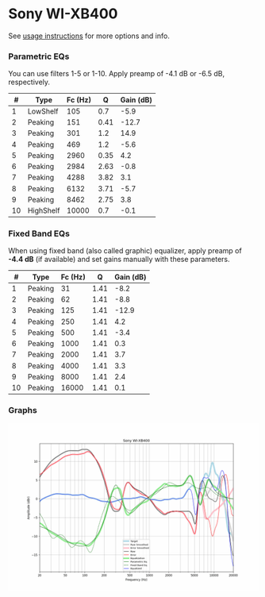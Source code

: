 # Sony WI-XB400
See [usage instructions](https://github.com/jaakkopasanen/AutoEq#usage) for more options and info.

### Parametric EQs
You can use filters 1-5 or 1-10. Apply preamp of -4.1 dB or -6.5 dB, respectively.

|   # | Type      |   Fc (Hz) |    Q |   Gain (dB) |
|-----|-----------|-----------|------|-------------|
|   1 | LowShelf  |       105 | 0.7  |        -5.9 |
|   2 | Peaking   |       151 | 0.41 |       -12.7 |
|   3 | Peaking   |       301 | 1.2  |        14.9 |
|   4 | Peaking   |       469 | 1.2  |        -5.6 |
|   5 | Peaking   |      2960 | 0.35 |         4.2 |
|   6 | Peaking   |      2984 | 2.63 |        -0.8 |
|   7 | Peaking   |      4288 | 3.82 |         3.1 |
|   8 | Peaking   |      6132 | 3.71 |        -5.7 |
|   9 | Peaking   |      8462 | 2.75 |         3.8 |
|  10 | HighShelf |     10000 | 0.7  |        -0.1 |

### Fixed Band EQs
When using fixed band (also called graphic) equalizer, apply preamp of **-4.4 dB** (if available) and set gains manually with these parameters.

|   # | Type    |   Fc (Hz) |    Q |   Gain (dB) |
|-----|---------|-----------|------|-------------|
|   1 | Peaking |        31 | 1.41 |        -8.2 |
|   2 | Peaking |        62 | 1.41 |        -8.8 |
|   3 | Peaking |       125 | 1.41 |       -12.9 |
|   4 | Peaking |       250 | 1.41 |         4.2 |
|   5 | Peaking |       500 | 1.41 |        -3.4 |
|   6 | Peaking |      1000 | 1.41 |         0.3 |
|   7 | Peaking |      2000 | 1.41 |         3.7 |
|   8 | Peaking |      4000 | 1.41 |         3.3 |
|   9 | Peaking |      8000 | 1.41 |         2.4 |
|  10 | Peaking |     16000 | 1.41 |         0.1 |

### Graphs
![](./Sony%20WI-XB400.png)
